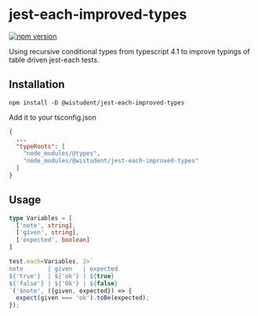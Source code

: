 # jest-each-improved-types
[![npm version](https://badge.fury.io/js/%40wistudent%2Fjest-each-improved-types.svg)](https://badge.fury.io/js/%40wistudent%2Fjest-each-improved-types)

Using recursive conditional types from typescript 4.1 to improve typings of table driven jest-each tests.

## Installation
`npm install -D @wistudent/jest-each-improved-types`

Add it to your tsconfig.json
```json
{
  ...
  "typeRoots": [
    "node_modules/@types",
    "node_modules/@wistudent/jest-each-improved-types"
  ]
} 
```

## Usage

```typescript
type Variables = [
  ['note', string],
  ['given', string],
  ['expected', boolean]
]

test.each<Variables, 2>`
note       | given   | expected
${'true'}  | ${'ok'} | ${true}
${'false'} | ${'Ok'} | ${false}
`('$note', ({given, expected}) => {
  expect(given === 'ok').toBe(expected);
});
```